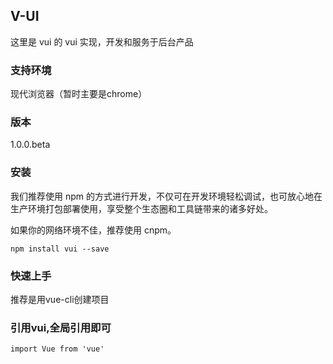 <h2>V-UI</h2>
<p>这里是 vui 的 vui 实现，开发和服务于后台产品</p>
<h3>支持环境</h3>
<p>现代浏览器（暂时主要是chrome）</p>
<h3>版本</h3>
<p>1.0.0.beta</p>
<h3>安装</h3>
<p>我们推荐使用 npm 的方式进行开发，不仅可在开发环境轻松调试，也可放心地在生产环境打包部署使用，享受整个生态圈和工具链带来的诸多好处。</p>
<p>如果你的网络环境不佳，推荐使用 cnpm。</p>
<pre v-highlightjs><code class="bash">npm install vui --save</code></pre>
<h3>快速上手</h3>
<p>推荐是用vue-cli创建项目</p>
<h3>引用vui,全局引用即可</h3>
<pre v-highlightjs><code class="javascript">import Vue from 'vue'
